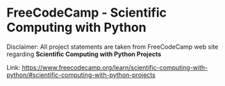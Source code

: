 # FreeCodeCamp - Scientific Computing with Python

Disclaimer: All project statements are taken from FreeCodeCamp web site regarding **Scientific Computing with Python Projects**

Link: https://www.freecodecamp.org/learn/scientific-computing-with-python/#scientific-computing-with-python-projects

